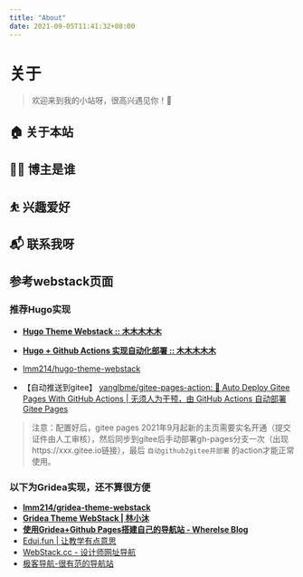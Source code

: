 ```yaml
---
title: "About"
date: 2021-09-05T11:41:32+08:00
---
```


# 关于

> 欢迎来到我的小站呀，很高兴遇见你！🤝

## 🏠 关于本站

## 👨‍💻 博主是谁

## ⛹ 兴趣爱好

## 📬 联系我呀

## 参考webstack页面

### 推荐Hugo实现
* **[Hugo Theme Webstack :: 木木木木木](https://immmmm.com/hugo-theme-webstack/)**
* **[Hugo + Github Actions 实现自动化部署 :: 木木木木木](https://immmmm.com/hugo-github-actions/)**
* [lmm214/hugo-theme-webstack](https://github.com/lmm214/hugo-theme-webstack)

* 【自动推送到gitee】 [yanglbme/gitee-pages-action: 🤖 Auto Deploy Gitee Pages With GitHub Actions | 无须人为干预，由 GitHub Actions 自动部署 Gitee Pages](https://github.com/yanglbme/gitee-pages-action)

>  注意：配置好后，gitee pages 2021年9月起新的主页需要实名开通（提交证件由人工审核），然后同步到gitee后手动部署gh-pages分支一次（出现https://xxx.gitee.io链接），最后 `自动github2gitee并部署` 的action才能正常使用。

### 以下为Gridea实现，还不算很方便
* **[lmm214/gridea-theme-webstack](https://github.com/lmm214/gridea-theme-webstack)**
* **[Gridea Theme WebStack | 林小沐](https://i.immmmm.com/gridea-theme-webstack/)**
* **[使用Gridea+Github Pages搭建自己的导航站 - Wherelse Blog](https://wherelse.cc/post/Setup-your-own-navigation-website-by-Gridea+Github-Pages/)**
* [Edui.fun | 让教学有点意思](https://edui.fun/)
* [WebStack.cc - 设计师网址导航](http://webstack.cc/cn/index.html)
* [极客导航-很有范的导航站](https://tool.zmki.cn/)